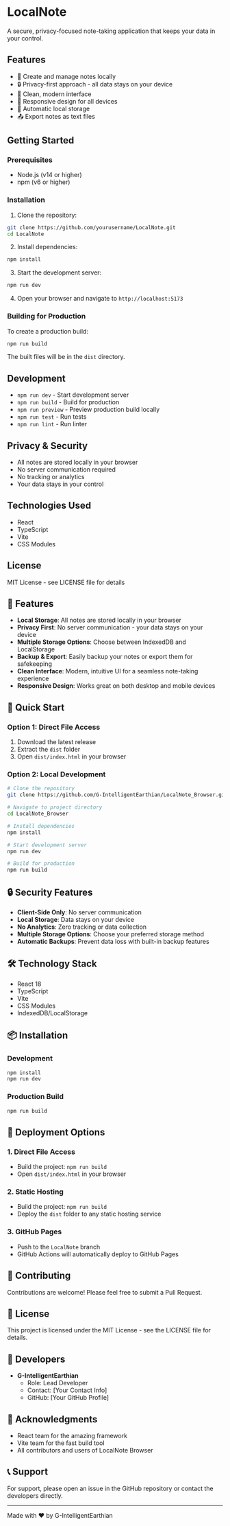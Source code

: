 # LocalNote

A secure, privacy-focused note-taking application that keeps your data in your control.

## Features

- 📝 Create and manage notes locally
- 🔒 Privacy-first approach - all data stays on your device
- 🎨 Clean, modern interface
- 📱 Responsive design for all devices
- 💾 Automatic local storage
- 📤 Export notes as text files

## Getting Started

### Prerequisites

- Node.js (v14 or higher)
- npm (v6 or higher)

### Installation

1. Clone the repository:
```bash
git clone https://github.com/yourusername/LocalNote.git
cd LocalNote
```

2. Install dependencies:
```bash
npm install
```

3. Start the development server:
```bash
npm run dev
```

4. Open your browser and navigate to `http://localhost:5173`

### Building for Production

To create a production build:

```bash
npm run build
```

The built files will be in the `dist` directory.

## Development

- `npm run dev` - Start development server
- `npm run build` - Build for production
- `npm run preview` - Preview production build locally
- `npm run test` - Run tests
- `npm run lint` - Run linter

## Privacy & Security

- All notes are stored locally in your browser
- No server communication required
- No tracking or analytics
- Your data stays in your control

## Technologies Used

- React
- TypeScript
- Vite
- CSS Modules

## License

MIT License - see LICENSE file for details

## 🌟 Features

- **Local Storage**: All notes are stored locally in your browser
- **Privacy First**: No server communication - your data stays on your device
- **Multiple Storage Options**: Choose between IndexedDB and LocalStorage
- **Backup & Export**: Easily backup your notes or export them for safekeeping
- **Clean Interface**: Modern, intuitive UI for a seamless note-taking experience
- **Responsive Design**: Works great on both desktop and mobile devices

## 🚀 Quick Start

### Option 1: Direct File Access
1. Download the latest release
2. Extract the `dist` folder
3. Open `dist/index.html` in your browser

### Option 2: Local Development
```bash
# Clone the repository
git clone https://github.com/G-IntelligentEarthian/LocalNote_Browser.git

# Navigate to project directory
cd LocalNote_Browser

# Install dependencies
npm install

# Start development server
npm run dev

# Build for production
npm run build
```

## 🔒 Security Features

- **Client-Side Only**: No server communication
- **Local Storage**: Data stays on your device
- **No Analytics**: Zero tracking or data collection
- **Multiple Storage Options**: Choose your preferred storage method
- **Automatic Backups**: Prevent data loss with built-in backup features

## 🛠️ Technology Stack

- React 18
- TypeScript
- Vite
- CSS Modules
- IndexedDB/LocalStorage

## 📦 Installation

### Development
```bash
npm install
npm run dev
```

### Production Build
```bash
npm run build
```

## 🔄 Deployment Options

### 1. Direct File Access
- Build the project: `npm run build`
- Open `dist/index.html` in your browser

### 2. Static Hosting
- Build the project: `npm run build`
- Deploy the `dist` folder to any static hosting service

### 3. GitHub Pages
- Push to the `LocalNote` branch
- GitHub Actions will automatically deploy to GitHub Pages

## 🤝 Contributing

Contributions are welcome! Please feel free to submit a Pull Request.

## 📝 License

This project is licensed under the MIT License - see the LICENSE file for details.

## 👥 Developers

- **G-IntelligentEarthian**
  - Role: Lead Developer
  - Contact: [Your Contact Info]
  - GitHub: [Your GitHub Profile]

## 🙏 Acknowledgments

- React team for the amazing framework
- Vite team for the fast build tool
- All contributors and users of LocalNote Browser

## 📞 Support

For support, please open an issue in the GitHub repository or contact the developers directly.

---

Made with ❤️ by G-IntelligentEarthian
